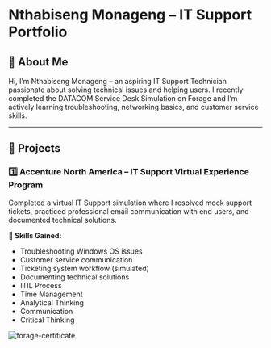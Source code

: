 # Nthabiseng Monageng – IT Support Portfolio

## 🌟 About Me
Hi, I’m Nthabiseng Monageng – an aspiring IT Support Technician passionate about solving technical issues and helping users. I recently completed the DATACOM Service Desk Simulation on Forage and I’m actively learning troubleshooting, networking basics, and customer service skills.

---

## 📁 Projects

### 1️⃣ Accenture North America – IT Support Virtual Experience Program
Completed a virtual IT Support simulation where I resolved mock support tickets, practiced professional email communication with end users, and documented technical solutions.

**🌟 Skills Gained:**
- Troubleshooting Windows OS issues
- Customer service communication
- Ticketing system workflow (simulated)
- Documenting technical solutions
-  ITIL Process
-  Time Management
- Analytical Thinking
- Communication
- Critical Thinking
  
![forage-certificate](https://github.com/user-attachments/assets/72afffa4-34ee-414f-84ce-730ba34d2570)
